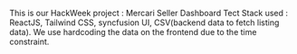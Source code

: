 This is our HackWeek project : Mercari Seller Dashboard
Tect Stack used : ReactJS, Tailwind CSS, syncfusion UI, CSV(backend data to fetch listing data). We use hardcoding the data on the frontend due to the time constraint.




<!-- ### `npm start`

Runs the app in the development mode.\
Open [http://localhost:3000](http://localhost:3000) to view it in your browser. -->



